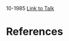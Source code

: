 

10-1985
[Link to Talk](https://www.churchofjesuschrist.org/study/general-conference/1985/10/saturday-morning-session?lang=eng)



# References
